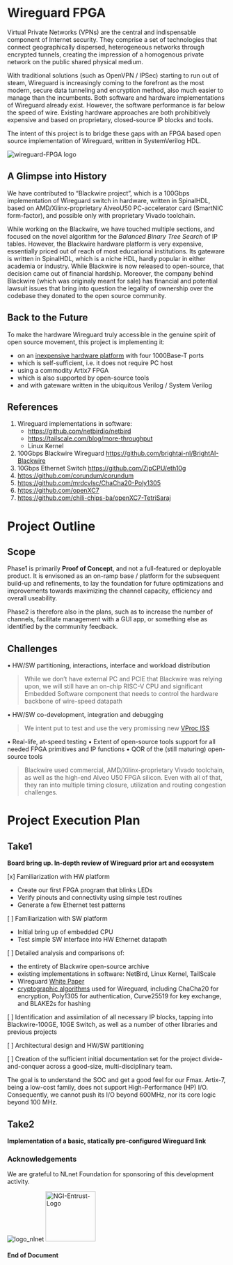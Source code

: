 # Wireguard FPGA
Virtual Private Networks (VPNs) are the central and indispensable component of Internet security. They comprise a set of technologies that connect geographically dispersed, heterogeneous networks through encrypted tunnels, creating the impression of a homogenous private network on the public shared physical medium. 

With traditional solutions (such as OpenVPN / IPSec) starting to run out of steam, Wireguard is increasingly coming to the forefront as the most modern, secure data tunneling and encryption method, also much easier to manage than the incumbents. Both software and hardware implementations of Wireguard already exist. However, the software performance is far below the speed of wire. Existing hardware approaches are both prohibitively expensive and based on proprietary, closed-source IP blocks and tools.

The intent of this project is to bridge these gaps with an FPGA based open source implementation of Wireguard, written in SystemVerilog HDL.

![wireguard-FPGA logo](https://github.com/user-attachments/assets/d12e18d1-13ba-4055-8ce7-3033846aad57)

## A Glimpse into History 
We have contributed to “Blackwire project”, which is a 100Gbps implementation of Wireguard switch in hardware, written in SpinalHDL, based on AMD/Xilinx-proprietary AlveoU50 PC-accelerator card (SmartNIC form-factor), and possible only with proprietary Vivado toolchain. 

While working on the Blackwire, we have touched multiple sections, and focused on the novel algorithm for the _Balanced Binary Tree Search_ of IP tables. However, the Blackwire hardware platform is very expensive, essentially priced out of reach of most educational institutions. Its gateware is written in SpinalHDL, which is a niche HDL, hardly popular in either academia or industry. While Blackwire is now released to open-source, that decision came out of financial hardship. Moreover, the company behind Blackwire (which was originaly meant for sale) has financial and potential lawsuit issues that bring into question the legality of ownership over the codebase they donated to the open source community. 

## Back to the Future
To make the hardware Wireguard truly accessible in the genuine spirit of open source movement, this project is implementing it:
-	on an [inexpensive hardware platform](https://www.alinx.com/en/detail/611) with four 1000Base-T ports
-	which is self-sufficient, i.e. it does not require PC host
-	using a commodity Artix7 FPGA
-	which is also supported by open-source tools  
-	and with gateware written in the ubiquitous Verilog / System Verilog

## References
  1) Wireguard implementations in software:
     - https://github.com/netbirdio/netbird
     - https://tailscale.com/blog/more-throughput
     - Linux Kernel
  2) 100Gbps Blackwire Wireguard https://github.com/brightai-nl/BrightAI-Blackwire
  3) 10Gbps Ethernet Switch https://github.com/ZipCPU/eth10g
  4) https://github.com/corundum/corundum
  5) https://github.com/mrdcvlsc/ChaCha20-Poly1305
  6) https://github.com/openXC7
  7) https://github.com/chili-chips-ba/openXC7-TetriSaraj

# Project Outline

## Scope
Phase1 is primarily **Proof of Concept**, and not a full-featured or deployable product. It is envisoned as an on-ramp base / platform for the subsequent build-up and refinements, to lay the foundation for future optimizations and improvements towards maximizing the channel capacity, efficiency and overall useability. 

Phase2 is therefore also in the plans, such as to increase the number of channels, facilitate management with a GUI app, or something else as identified by the community feedback.

## Challenges 
•	HW/SW partitioning, interactions, interface and workload distribution
> While we don’t have external PC and PCIE that Blackwire was relying upon, we will still have an on-chip RISC-V CPU and significant Embedded Software component that needs to control the hardware backbone of wire-speed datapath

•	HW/SW co-development, integration and debugging
> We intent put to test and use the very promissing new [VProc ISS](https://www.linkedin.com/posts/simon-southwell-7684482_riscv-iss-embeddedsoftware-activity-7217116220754411520-08xZ?utm_source=share&utm_medium=member_desktop)

•	Real-life, at-speed testing
•	Extent of open-source tools support for all needed FPGA primitives and IP functions
•	QOR of the (still maturing) open-source tools
> Blackwire used commercial, AMD/Xilinx-proprietary Vivado toolchain, as well as the high-end Alveo U50 FPGA silicon. Even with all of that, they ran into multiple timing closure, utilization and routing congestion challenges.

# Project Execution Plan
## Take1
**Board bring up. In-depth review of Wireguard prior art and ecosystem**

[x] Familiarization with HW platform
- Create our first FPGA program that blinks LEDs
- Verify pinouts and connectivity using simple test routines
- Generate a few Ethernet test patterns 

[ ] Familiarization with SW platform
- Initial bring up of embedded CPU
- Test simple SW interface into HW Ethernet datapath

[ ] Detailed analysis and comparisons of:
- the entirety of Blackwire open-source archive
- existing implementations in software: NetBird, Linux Kernel, TailScale
- Wireguard [White Paper](https://www.ndss-symposium.org/wp-content/uploads/2017/09/ndss2017_04A-3_Donenfeld_paper.pdf)
- [cryptographic algorithms](https://eprint.iacr.org/2018/080.pdf) used for Wireguard, including ChaCha20 for encryption, Poly1305 for authentication, Curve25519 for key exchange, and BLAKE2s for hashing
  
[ ] Identification and assimilation of all necessary IP blocks, tapping into Blackwire-100GE, 10GE Switch, as well as a number of other libraries and previous projects

[ ] Architectural design and HW/SW partitioning

[ ] Creation of the sufficient initial documentation set for the project divide-and-conquer across a good-size, multi-disciplinary team. 

The goal is to understand the SOC and get a good feel for our Fmax. Artix-7, being a low-cost family, does not support High-Performance (HP) I/O. Consequently, we cannot push its I/O beyond 600MHz, nor its core logic beyond 100 MHz. 

## Take2
**Implementation of a basic, statically pre-configured Wireguard link**

### Acknowledgements
We are grateful to NLnet Foundation for sponsoring of this development activity.

![logo_nlnet](https://github.com/chili-chips-ba/openeye/assets/67533663/18e7db5c-8c52-406b-a58e-8860caa327c2)
<img width="115" alt="NGI-Entrust-Logo" src="https://github.com/chili-chips-ba/openeye-CamSI/assets/67533663/013684f5-d530-42ab-807d-b4afd34c1522">

#### End of Document

